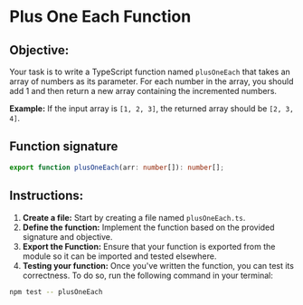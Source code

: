 # Plus One Each Function

## Objective:

Your task is to write a TypeScript function named `plusOneEach` that takes an array of numbers as its parameter. For each number in the array, you should add 1 and then return a new array containing the incremented numbers.

**Example:**
If the input array is `[1, 2, 3]`, the returned array should be `[2, 3, 4]`.

## Function signature

```typescript
export function plusOneEach(arr: number[]): number[];
```

## Instructions:

1. **Create a file:** Start by creating a file named `plusOneEach.ts`.
2. **Define the function:** Implement the function based on the provided signature and objective.
3. **Export the Function:** Ensure that your function is exported from the module so it can be imported and tested elsewhere.
4. **Testing your function:** Once you've written the function, you can test its correctness. To do so, run the following command in your terminal:

```Bash
npm test -- plusOneEach
```
